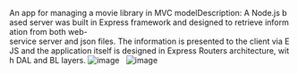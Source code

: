﻿An app for managing a movie library in MVC modelDescription: A Node.js based server was built in Express framework and designed to retrieve information from both web-service server and json files. The information is presented to the client via EJS and the application itself is designed in Express Routers architecture, with DAL and BL layers.
![image](https://user-images.githubusercontent.com/68274794/98711801-23547d80-238e-11eb-8343-772747b65a83.png)
  ![image](https://user-images.githubusercontent.com/68274794/98711579-d2448980-238d-11eb-8aad-e5b5e0b3b340.png)
